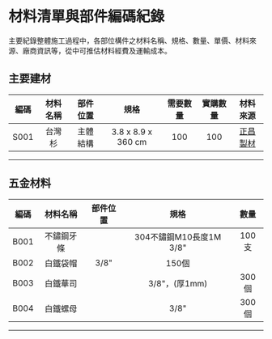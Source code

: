 # 材料清單與部件編碼紀錄 
主要紀錄整體施工過程中，各部位構件之材料名稱、規格、數量、單價、材料來源、廠商資訊等，從中可推估材料經費及運輸成本。

## 主要建材
|編碼|材料名稱|部件位置|規格|需要數量|實購數量|材料來源|
|:-:|:-:|:-:|:-:|:-:|:-:|:-:|
|S001|台灣杉|主體結構|3.8 x 8.9 x 360 cm|100|100|[正昌製材](http://www.wood.jen.com.tw/fengxi/front/bin/home.phtml)|
***
## 五金材料
|編碼|材料名稱|部件位置|規格|數量|
|:-:|:-:|:-:|:-:|:-:|
|B001|不鏽鋼牙條||304不鏽鋼M10長度1M 3/8"|100支|
|B002|白鐵袋帽|3/8"|150個|
|B003|白鐵華司||3/8"，(厚1mm)|300個|
|B004|白鐵螺母||3/8"|300個|
***
